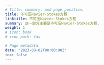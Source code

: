 ```yaml
---
# Title, summary, and page position.
title: 不可压Navier-Stokes方程
linktitle: 不可压Navier-Stokes方程
summary: 这一部分主要是不可压Navier-Stokes方程.
weight: 1
# icon: book
# icon_pack: fas

# Page metadata.
date: '2023-08-02T00:00:00Z'
toc: false
---
```

